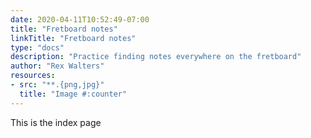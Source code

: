 ```yaml
---
date: 2020-04-11T10:52:49-07:00
title: "Fretboard notes"
linkTitle: "Fretboard notes"
type: "docs"
description: "Practice finding notes everywhere on the fretboard"
author: "Rex Walters"
resources:
- src: "**.{png,jpg}"
  title: "Image #:counter"
---
```


This is the index page
